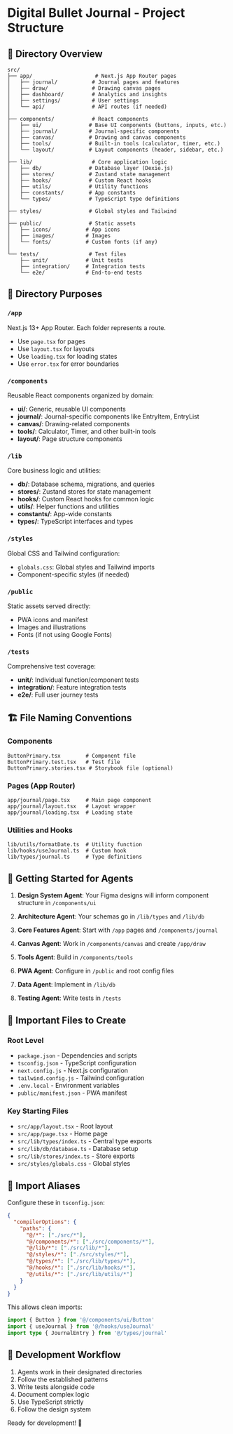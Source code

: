 # Digital Bullet Journal - Project Structure

## 📁 Directory Overview

```
src/
├── app/                    # Next.js App Router pages
│   ├── journal/           # Journal pages and features
│   ├── draw/              # Drawing canvas pages
│   ├── dashboard/         # Analytics and insights
│   ├── settings/          # User settings
│   └── api/               # API routes (if needed)
│
├── components/            # React components
│   ├── ui/               # Base UI components (buttons, inputs, etc.)
│   ├── journal/          # Journal-specific components
│   ├── canvas/           # Drawing and canvas components
│   ├── tools/            # Built-in tools (calculator, timer, etc.)
│   └── layout/           # Layout components (header, sidebar, etc.)
│
├── lib/                   # Core application logic
│   ├── db/               # Database layer (Dexie.js)
│   ├── stores/           # Zustand state management
│   ├── hooks/            # Custom React hooks
│   ├── utils/            # Utility functions
│   ├── constants/        # App constants
│   └── types/            # TypeScript type definitions
│
├── styles/               # Global styles and Tailwind
│
├── public/               # Static assets
│   ├── icons/           # App icons
│   ├── images/          # Images
│   └── fonts/           # Custom fonts (if any)
│
└── tests/                # Test files
    ├── unit/            # Unit tests
    ├── integration/     # Integration tests
    └── e2e/             # End-to-end tests
```

## 🎯 Directory Purposes

### `/app`
Next.js 13+ App Router. Each folder represents a route.
- Use `page.tsx` for pages
- Use `layout.tsx` for layouts
- Use `loading.tsx` for loading states
- Use `error.tsx` for error boundaries

### `/components`
Reusable React components organized by domain:
- **ui/**: Generic, reusable UI components
- **journal/**: Journal-specific components like EntryItem, EntryList
- **canvas/**: Drawing-related components
- **tools/**: Calculator, Timer, and other built-in tools
- **layout/**: Page structure components

### `/lib`
Core business logic and utilities:
- **db/**: Database schema, migrations, and queries
- **stores/**: Zustand stores for state management
- **hooks/**: Custom React hooks for common logic
- **utils/**: Helper functions and utilities
- **constants/**: App-wide constants
- **types/**: TypeScript interfaces and types

### `/styles`
Global CSS and Tailwind configuration:
- `globals.css`: Global styles and Tailwind imports
- Component-specific styles (if needed)

### `/public`
Static assets served directly:
- PWA icons and manifest
- Images and illustrations
- Fonts (if not using Google Fonts)

### `/tests`
Comprehensive test coverage:
- **unit/**: Individual function/component tests
- **integration/**: Feature integration tests
- **e2e/**: Full user journey tests

## 🏗️ File Naming Conventions

### Components
```
ButtonPrimary.tsx        # Component file
ButtonPrimary.test.tsx   # Test file
ButtonPrimary.stories.tsx # Storybook file (optional)
```

### Pages (App Router)
```
app/journal/page.tsx     # Main page component
app/journal/layout.tsx   # Layout wrapper
app/journal/loading.tsx  # Loading state
```

### Utilities and Hooks
```
lib/utils/formatDate.ts  # Utility function
lib/hooks/useJournal.ts  # Custom hook
lib/types/journal.ts     # Type definitions
```

## 🚀 Getting Started for Agents

1. **Design System Agent**: Your Figma designs will inform component structure in `/components/ui`

2. **Architecture Agent**: Your schemas go in `/lib/types` and `/lib/db`

3. **Core Features Agent**: Start with `/app` pages and `/components/journal`

4. **Canvas Agent**: Work in `/components/canvas` and create `/app/draw`

5. **Tools Agent**: Build in `/components/tools`

6. **PWA Agent**: Configure in `/public` and root config files

7. **Data Agent**: Implement in `/lib/db`

8. **Testing Agent**: Write tests in `/tests`

## 📝 Important Files to Create

### Root Level
- `package.json` - Dependencies and scripts
- `tsconfig.json` - TypeScript configuration
- `next.config.js` - Next.js configuration
- `tailwind.config.js` - Tailwind configuration
- `.env.local` - Environment variables
- `public/manifest.json` - PWA manifest

### Key Starting Files
- `src/app/layout.tsx` - Root layout
- `src/app/page.tsx` - Home page
- `src/lib/types/index.ts` - Central type exports
- `src/lib/db/database.ts` - Database setup
- `src/lib/stores/index.ts` - Store exports
- `src/styles/globals.css` - Global styles

## 🎨 Import Aliases

Configure these in `tsconfig.json`:
```json
{
  "compilerOptions": {
    "paths": {
      "@/*": ["./src/*"],
      "@/components/*": ["./src/components/*"],
      "@/lib/*": ["./src/lib/*"],
      "@/styles/*": ["./src/styles/*"],
      "@/types/*": ["./src/lib/types/*"],
      "@/hooks/*": ["./src/lib/hooks/*"],
      "@/utils/*": ["./src/lib/utils/*"]
    }
  }
}
```

This allows clean imports:
```typescript
import { Button } from '@/components/ui/Button'
import { useJournal } from '@/hooks/useJournal'
import type { JournalEntry } from '@/types/journal'
```

## 🔧 Development Workflow

1. Agents work in their designated directories
2. Follow the established patterns
3. Write tests alongside code
4. Document complex logic
5. Use TypeScript strictly
6. Follow the design system

Ready for development! 🚀